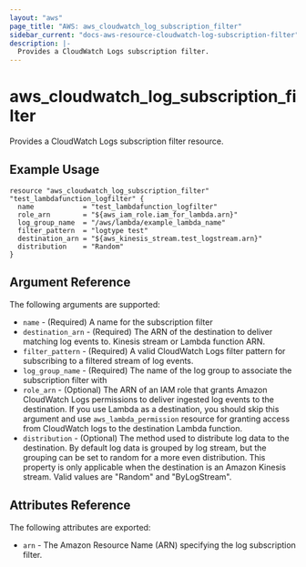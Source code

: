 ```yaml
---
layout: "aws"
page_title: "AWS: aws_cloudwatch_log_subscription_filter"
sidebar_current: "docs-aws-resource-cloudwatch-log-subscription-filter"
description: |-
  Provides a CloudWatch Logs subscription filter.
---
```


# aws_cloudwatch_log_subscription_filter

Provides a CloudWatch Logs subscription filter resource.

## Example Usage

```hcl
resource "aws_cloudwatch_log_subscription_filter" "test_lambdafunction_logfilter" {
  name            = "test_lambdafunction_logfilter"
  role_arn        = "${aws_iam_role.iam_for_lambda.arn}"
  log_group_name  = "/aws/lambda/example_lambda_name"
  filter_pattern  = "logtype test"
  destination_arn = "${aws_kinesis_stream.test_logstream.arn}"
  distribution    = "Random"
}
```

## Argument Reference

The following arguments are supported:

* `name` - (Required) A name for the subscription filter
* `destination_arn` - (Required) The ARN of the destination to deliver matching log events to. Kinesis stream or Lambda function ARN.
* `filter_pattern` - (Required) A valid CloudWatch Logs filter pattern for subscribing to a filtered stream of log events.
* `log_group_name` - (Required) The name of the log group to associate the subscription filter with
* `role_arn` - (Optional) The ARN of an IAM role that grants Amazon CloudWatch Logs permissions to deliver ingested log events to the destination. If you use Lambda as a destination, you should skip this argument and use `aws_lambda_permission` resource for granting access from CloudWatch logs to the destination Lambda function. 
* `distribution` - (Optional) The method used to distribute log data to the destination. By default log data is grouped by log stream, but the grouping can be set to random for a more even distribution. This property is only applicable when the destination is an Amazon Kinesis stream. Valid values are "Random" and "ByLogStream".

## Attributes Reference

The following attributes are exported:

* `arn` - The Amazon Resource Name (ARN) specifying the log subscription filter.
